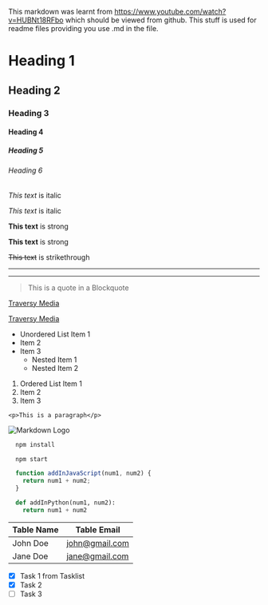This markdown was learnt from https://www.youtube.com/watch?v=HUBNt18RFbo which should be viewed from github. This stuff is used for readme files providing you use .md in the file.

<!-- Headings -->
# Heading 1
## Heading 2
### Heading 3
#### Heading 4
##### Heading 5
###### Heading 6

<!-- Italics -->
*This text* is italic

_This text_ is italic

<!-- Strong -->
**This text** is strong

__This text__ is strong

<!-- Strikethrough -->
~~This text~~ is strikethrough

<!-- Horizontal Rule -->

---
___

<!-- Blockquote -->
> This is a quote in a Blockquote

<!-- Links -->
[Traversy Media](http://www.traversymedia.com)

[Traversy Media](http://www.traversymedia.com "Traversy Media")

<!-- UL -->
* Unordered List Item 1
* Item 2
* Item 3
  * Nested Item 1
  * Nested Item 2

<!-- OL -->
1. Ordered List Item 1
1. Item 2
1. Item 3

<!-- Inline Code Block -->
`<p>This is a paragraph</p>`

<!-- Images -->
![Markdown Logo](https://markdown-here.com/img/icon256.png)

<!-- Github Markdown -->

<!-- Code Blocks -->
```bash
  npm install

  npm start
```

```javascript
  function addInJavaScript(num1, num2) {
    return num1 + num2;
  }
```

```python
  def addInPython(num1, num2):
    return num1 + num2
```

<!-- Tables -->
| Table Name     | Table Email          |
| -------- | -------------- |
| John Doe | john@gmail.com |
| Jane Doe | jane@gmail.com |

<!-- Task List -->
* [x] Task 1 from Tasklist
* [x] Task 2
* [ ] Task 3